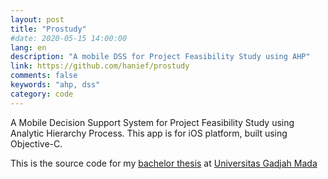 ```yaml
---
layout: post
title: "Prostudy"
#date: 2020-05-15 14:00:00
lang: en
description: "A mobile DSS for Project Feasibility Study using AHP"
link: https://github.com/hanief/prostudy
comments: false
keywords: "ahp, dss"
category: code
---
```


A Mobile Decision Support System for Project Feasibility Study using Analytic Hierarchy Process. This app is for iOS platform, built using Objective-C.

This is the source code for my [bachelor thesis](http://etd.repository.ugm.ac.id/penelitian/detail/71789) at [Universitas Gadjah Mada](https://ugm.ac.id/)
